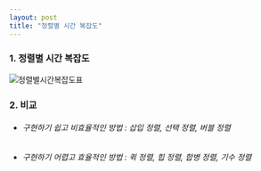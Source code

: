 ```yaml
---
layout: post
title: "정렬별 시간 복잡도"
---
```


### 1. 정렬별 시간 복잡도 
![정렬별시간복잡도표](http://nokbeondev.github.io/img/sort-time-complexity.png)

### 2. 비교
- ###### 구현하기 쉽고 비효율적인 방법 : 삽입 정렬, 선택 정렬, 버블 정렬
- ###### 구현하기 어렵고 효율적인 방법 : 퀵 정렬, 힙 정렬, 합병 정렬, 기수 정렬
